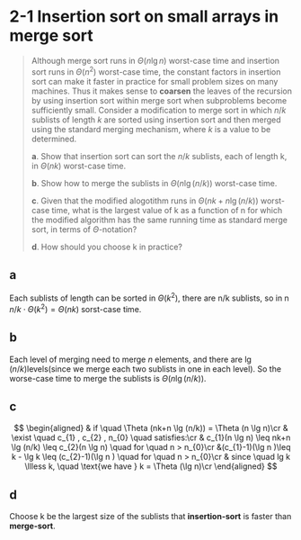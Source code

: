 # 2-1 Insertion sort on small arrays in merge sort

> Although merge sort runs in $\Theta(n \lg n)$ worst-case time and insertion sort runs in $\Theta (n^2)$ worst-case time, the constant factors in insertion sort can make it faster in practice for small problem sizes on many machines. Thus it makes sense to **coarsen** the leaves of the recursion by using insertion sort within merge sort when subproblems become sufficiently small. Consider a modification to merge sort in which $n/k$ sublists of length $k$ are sorted using insertion sort and then merged using the standard merging mechanism, where $k$ is a value to be determined.
>
> **a**. Show that insertion sort can sort the $n/k$ sublists, each of length k, in $\Theta (nk)$ worst-case time.
>
> **b**. Show how to merge the sublists in $\Theta (n \lg (n/k))$ worst-case time.
>
> **c**. Given that the modified alogotithm runs in $\Theta (nk+n \lg (n/k))$ worst-case time, what is the largest value of k as a function of n for which the modified algorithm has the same running time as standard merge sort, in terms of $\Theta$-notation?
>
> **d**. How should you choose k in practice?

## **a**

Each sublists of length can be sorted in $\Theta (k^2)$, there are n/k sublists, so in n $n/k \cdot \Theta(k^2) = \Theta (nk)$ sorst-case time.

## **b**

Each level of merging need to merge $n$ elements, and there are $\lg (n/k)$levels(since we merge each two sublists in one in each level). So the worse-case time to merge the sublists is $\Theta (n \lg (n/k))$.

## **c**

$$
\begin{aligned}
  &  if \quad \Theta (nk+n \lg (n/k)) = \Theta (n \lg n)\cr
  & \exist  \quad c_{1} , c_{2} , n_{0} \quad satisfies:\cr
  &  c_{1}(n \lg n) \leq nk+n \lg (n/k) \leq c_{2}(n \lg n) \quad for \quad n > n_{0}\cr
    &(c_{1}-1)(\lg n )\leq k - \lg k \leq (c_{2}-1)(\lg n ) \quad for \quad n > n_{0}\cr
   & since \quad lg k \llless k, \quad \text{we have } k = \Theta (\lg n)\cr
\end{aligned}
$$

## **d**

Choose k be the largest size of the sublists that **insertion-sort** is faster than **merge-sort**.
